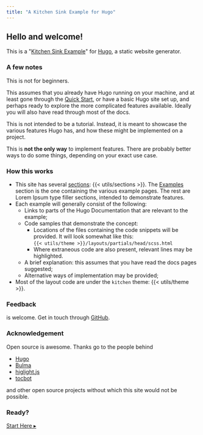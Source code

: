 ```yaml
---
title: "A Kitchen Sink Example for Hugo"
---
```



## Hello and welcome!

This is a "[Kitchen Sink Example](https://stackoverflow.com/questions/33779296/what-is-exact-meaning-of-kitchen-sink-in-programming)" for [Hugo](https://gohugo.io/), a static website generator.

### A few notes

This is not for beginners. 

This assumes that you already have Hugo running on your machine, and at least gone through the [Quick Start](https://gohugo.io/getting-started/quick-start/), or have a basic Hugo site set up, and perhaps ready to explore the more complicated features available. Ideally you will also have read through most of the docs.

This is not intended to be a tutorial. Instead, it is meant to showcase the various features Hugo has, and how these might be implemented on a project. 

This is **not the only way** to implement features. There are probably better ways to do some things, depending on your exact use case.


### How this works

- This site has several [sections](https://gohugo.io/content-management/sections/t): {{< utils/sections >}}. The [Examples](/examples/) section is the one containing the various example pages. The rest are Lorem Ipsum type filler sections, intended to demonstrate features.
- Each example will generally consist of the following:
  - Links to parts of the Hugo Documentation that are relevant to the example;
  - Code samples that demonstrate the concept:
      - Locations of the files containing the code snippets will be provided. It will look somewhat like this:  
      `{{< utils/theme >}}/layouts/partials/head/scss.html`
      - Where extraneous code are also present, relevant lines may be highlighted.
  - A brief explanation: this assumes that you have read the docs pages suggested;
  - Alternative ways of implementation may be provided;
- Most of the layout code are under the `kitchen` theme: {{< utils/theme >}}. 

### Feedback

is welcome. Get in touch through [GitHub](https://github.com/pointyfar/hugo-kitchen-sink).

### Acknowledgement

Open source is awesome. Thanks go to the people behind 

- [Hugo](https://gohugo.io/)
- [Bulma](https://bulma.io/)
- [higlight.js](https://highlightjs.org/download/)
- [tocbot](https://tscanlin.github.io/tocbot/)

and other open source projects without which this site would not be possible.

### Ready?

[Start Here &#9656;](/examples/)